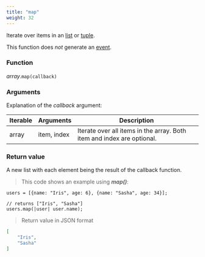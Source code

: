 ```yaml
---
title: "map"
weight: 32
---
```


Iterate over items in an [list](../../list) or [tuple](../../tuple).

This function does *not* generate an [event](../../../events).

### Function

*array*.`map(callback)`

### Arguments

Explanation of the *callback* argument:

Iterable | Arguments   | Description
-------- | ----------- | -----------
array    | item, index | Iterate over all items in the array. Both item and index are optional.

### Return value

A new list with each element being the result of the callback function.

> This code shows an example using ***map()***:

```thingsdb,json_response
users = [{name: "Iris", age: 6}, {name: "Sasha", age: 34}];

// returns ["Iris", "Sasha"]
users.map(|user| user.name);
```

> Return value in JSON format

```json
[
    "Iris",
    "Sasha"
]
```
